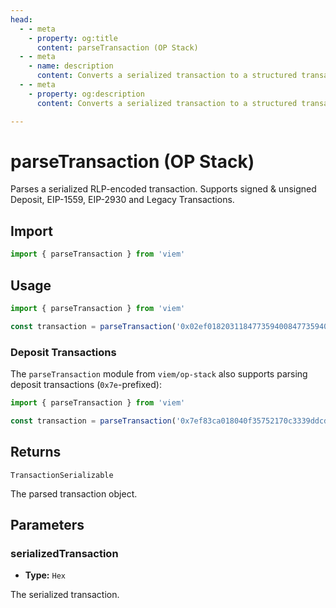 ```yaml
---
head:
  - - meta
    - property: og:title
      content: parseTransaction (OP Stack)
  - - meta
    - name: description
      content: Converts a serialized transaction to a structured transaction, with support for OP Stack.
  - - meta
    - property: og:description
      content: Converts a serialized transaction to a structured transaction, with support for OP Stack.

---
```


# parseTransaction (OP Stack)

Parses a serialized RLP-encoded transaction. Supports signed & unsigned Deposit, EIP-1559, EIP-2930 and Legacy Transactions.

## Import
```ts
import { parseTransaction } from 'viem'
```

## Usage

```ts
import { parseTransaction } from 'viem'

const transaction = parseTransaction('0x02ef0182031184773594008477359400809470997970c51812dc3a010c7d01b50e0d17dc79c8880de0b6b3a764000080c0')
```

### Deposit Transactions

The `parseTransaction` module from `viem/op-stack` also supports parsing deposit transactions (`0x7e`-prefixed):

```ts
import { parseTransaction } from 'viem'

const transaction = parseTransaction('0x7ef83ca018040f35752170c3339ddcd850f185c9cc46bdef4d6e1f2ab323f4d3d710431994977f82a600a1414e583f7f13623f1ac5d58b1c0b808080808080')
```

## Returns

`TransactionSerializable`

The parsed transaction object.

## Parameters

### serializedTransaction

- **Type:** `Hex`

The serialized transaction.
